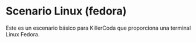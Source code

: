 # Scenario Linux (fedora)

Este es un escenario básico para KillerCoda que proporciona una terminal Linux Fedora.

